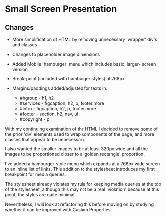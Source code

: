 # Small Screen Presentation

## Changes

  - More simplification of HTML by removing unnecessary 'wrapper' 
    div's and classes
  - Changes to placeholder image dimensions 
  - Added Mobile 'hamburger' menu which includes basic, larger-
    screen version
  - Break-point (included with hamburger styles) at 768px

  - Margins/paddings added/adjusted for texts in:
      - #hgroup    - h1, h2
      - #services  - figcaption, h2, p, footer.more
      - #intro     - figcaption, h2, p, footer.more
      - #footer    - section, h2, nav, ul
      - #copyright - p

With my continuing examination of the HTML I decided to remove 
some of the prior 'div' elements used to wrap components of the 
page, and more classes that appear to be unnecessary.

I also wanted the smaller images to be at least 320px wide and 
all the images to be proportioned closer to a 'golden rectangle'
proportion.

I've added a hamburger-style menu which expands at a 768px wide
screen to an inline list of links. This addition to the 
stylesheet introduces my first breakpoint for media queries.

The stylesheet already violates my rule for keeping media queries
at the top of the stylesheet, although this may not be a real 
'violation' because at this point, the styles are quite minimal. 

Nevertheless, I will look at refactoring this before moving on 
by studying whether it can be improved with Custom Properties.
